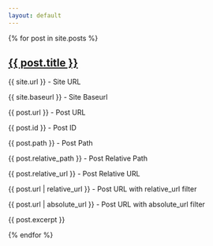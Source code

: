 ```yaml
---
layout: default
---
```





{% for post in site.posts %}
<h2><a href="{{ post.url }}">{{ post.title }}</a></h2>
<p>{{ site.url }} - Site URL<br></p>
<p>{{ site.baseurl }} - Site Baseurl<br></p>
<p>{{ post.url }} - Post URL<br></p>
<p>{{ post.id }} - Post ID<br></p>
<p>{{ post.path }} - Post Path<br></p>
<p>{{ post.relative_path }} - Post Relative Path<br></p>
<p>{{ post.relative_url }} - Post Relative URL<br></p>
<p>{{ post.url | relative_url }} - Post URL with relative_url filter<br></p>
<p>{{ post.url | absolute_url }} - Post URL with absolute_url filter<br></p>
  <p>{{ post.excerpt }}</p>
{% endfor %}